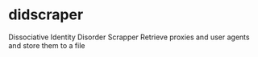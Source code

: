 # didscraper
Dissociative Identity Disorder Scrapper
Retrieve proxies and user agents and store them to a file

